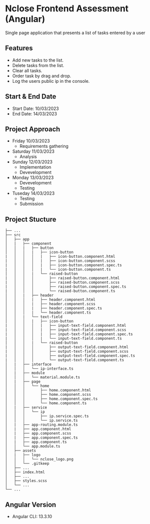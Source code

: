 # Nclose Frontend Assessment (Angular)

Single page application that presents a list of tasks entered by a user

## Features

* Add new tasks to the list.
* Delete tasks from the list.
* Clear all tasks.
* Order task by drag and drop.
* Log the users public ip in the console.

## Start & End Date

* Start Date: 10/03/2023
* End Date: 14/03/2023

## Project Approach

* Friday 10/03/2023
    + Requirements gathering
* Saturday 11/03/2023
    + Analysis
* Sunday 12/03/2023
    + Implementation
    + Devevelopment
* Monday 13/03/2023
    + Devevelopment
    + Testing
* Tuseday 14/03/2023
    + Testing
    + Submission


## Project Stucture

    ├── ...
    ├── src
    │   ├── app
    │   |   ├── component
    │   │   |   ├── button
    │   │   │   |   ├── icon-button
    |   │   │   │   |   ├── icon-button.component.html
    |   │   │   │   |   ├── icon-button.component.scss
    |   │   │   │   |   ├── icon-button.component.spec.ts
    |   │   │   │   |   └── icon-button.component.ts
    │   │   │   |   └── raised-button
    |   │   │   │       ├── raised-button.component.html
    |   │   │   │       ├── raised-button.component.scss
    |   │   │   │       ├── raised-button.component.spec.ts
    |   │   │   │       └── raised-button.component.ts
    │   │   |   ├── header
    │   │   │   |   ├── header.component.html
    │   │   │   |   ├── header.component.scss
    │   │   │   |   ├── header.component.spec.ts
    │   │   │   |   └── header.component.ts
    │   │   |   └── text-field
    │   │   │   |   ├── icon-button
    |   │   │   │   |   ├── input-text-field.component.html
    |   │   │   │   |   ├── input-text-field.component.scss
    |   │   │   │   |   ├── input-text-field.component.spec.ts
    |   │   │   │   |   └── input-text-field.component.ts
    │   │   │   |   └── raised-button
    |   │   │   │       ├── output-text-field.component.html
    |   │   │   │       ├── output-text-field.component.scss
    |   │   │   │       ├── output-text-field.component.spec.ts
    |   │   │   │       └── output-text-field.component.ts
    │   |   ├── interface
    │   │   │   └── ip-interface.ts
    │   |   ├── module
    │   │   │   └── material.module.ts
    │   |   ├── page
    │   │   │   └── home
    │   │   │       ├── home.component.html
    │   │   │       ├── home.component.scss
    │   │   │       ├── home.component.spec.ts
    │   │   │       └── home.component.ts
    │   |   ├── service 
    │   │   │   └── ip
    │   │   │       ├── ip.service.spec.ts
    │   │   │       └── ip.service.ts
    │   |   ├── app-routing.module.ts
    │   |   ├── app.component.html
    │   |   ├── app.component.scss
    │   |   ├── app.component.spec.ts
    │   |   ├── app.component.ts
    │   │   └── app.module.ts
    │   ├── assets
    │   |   ├── logo
    │   │   │   └── nclose_logo.png
    │   │   └── .gitkeep
    │   ├── ...
    │   ├── index.html    
    │   ├── ...
    │   ├── styles.scss
    │   └── ...
    └── ...

## Angular Version
- Angular CLI: 13.3.10